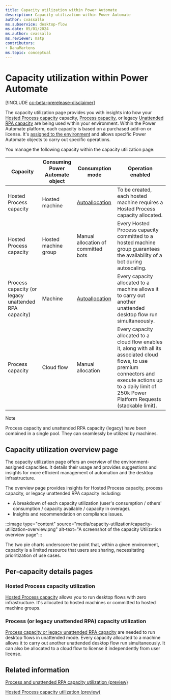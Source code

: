 ```yaml
---
title: Capacity utilization within Power Automate
description: Capacity utilization within Power Automate
author: cvassallo
ms.subservice: desktop-flow
ms.date: 05/01/2024
ms.author: cvassallo
ms.reviewer: matp
contributors:
- DanaMartens
ms.topic: conceptual
---
```


# Capacity utilization within Power Automate

[!INCLUDE [cc-beta-prerelease-disclaimer](actions-reference/includes/cc-beta-prerelease-disclaimer.md)]

The capacity utilization page provides you with insights into how your [Hosted Process capacity](/power-platform/admin/power-automate-licensing/add-ons#hosted-rpa-add-on) capacity, [Process capacity](/power-platform/admin/power-automate-licensing/types), or legacy [Unattended RPA capacity](/power-platform/admin/power-automate-licensing/add-ons#unattended-rpa-add-on) are being used within your environment. Within the Power Automate platform, each capacity is based on a purchased add-on or license. It's [assigned to the environment](/power-platform/admin/capacity-add-on#allocate-or-change-capacity-in-an-environment) and allows specific Power Automate objects to carry out specific operations.

You manage the following capacity within the capacity utilization page:

|Capacity|Consuming Power Automate object|Consumption mode|Operation enabled|
|----|--------------------|----|----|
|Hosted Process capacity|Hosted machine|[Autoallocation](# "Hosted Process capacity is autoallocated to the hosted machine at its creation.")|To be created, each hosted machine requires a Hosted Process capacity allocated.|
|Hosted Process capacity|Hosted machine group|Manual allocation of committed bots|Every Hosted Process capacity committed to a hosted machine group guarantees the availability of a bot during autoscaling.|
|Process capacity (or legacy unattended RPA capacity)|Machine|[Autoallocation](# "Capacity is autoallocated to the machine at unattended desktop flow run time.")|Every capacity allocated to a machine allows it to carry out another unattended desktop flow run simultaneously.|
|Process capacity|Cloud flow|Manual allocation|Every capacity allocated to a cloud flow enables it, along with all its associated cloud flows, to use premium connectors and execute actions up to a daily limit of 250k Power Platform Requests (stackable limit).|

> [!NOTE]
>
> Process capacity and unattended RPA capacity (legacy) have been combined in a single pool. They can seamlessly be utilized by machines.

## Capacity utilization overview page

The capacity utilization page offers an overview of the environment-assigned capacities. It details their usage and provides suggestions and insights for more efficient management of automation and the desktop infrastructure.

The overview page provides insights for Hosted Process capacity, process capacity, or legacy unattended RPA capacity including:

- A breakdown of each capacity utilization (user's consumption / others' consumption / capacity available / capacity in overage).
- Insights and recommendation on compliance issues.

:::image type="content" source="media/capacity-utilization/capacity-utilization-overview.png" alt-text="A screenshot of the capacity Utilization overview page":::

The two pie charts underscore the point that, within a given environment, capacity is a limited resource that users are sharing, necessitating prioritization of use cases.

## Per-capacity details pages

### Hosted Process capacity utilization

[Hosted Process capacity](capacity-utilization-hosted.md) allows you to run desktop flows with zero infrastructure. It's allocated to hosted machines or committed to hosted machine groups.

### Process (or legacy unattended RPA) capacity utilization

[Process capacity or legacy unattended RPA capacity](capacity-utilization-process.md) are needed to run desktop flows in unattended mode. Every capacity allocated to a machine allows it to carry out another unattended desktop flow run simultaneously. It can also be allocated to a cloud flow to license it independently from user license.

## Related information

[Process and unattended RPA capacity utilization (preview)](capacity-utilization-process.md)

[Hosted Process capacity utilization (preview)](capacity-utilization-hosted.md)
